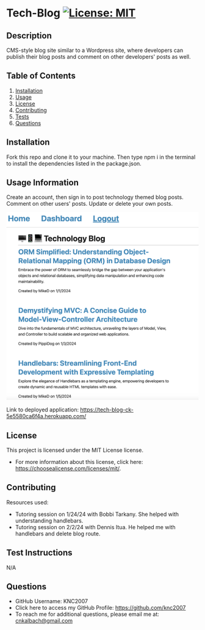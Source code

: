# Tech-Blog [![License: MIT](https://img.shields.io/badge/License-MIT-yellow.svg)](https://opensource.org/licenses/MIT)

## Description
CMS-style blog site similar to a Wordpress site, where developers can publish their blog posts and comment on other developers' posts as well.

## Table of Contents
1. [Installation](#installation)
2. [Usage](#usage-information)
3. [License](#license)
4. [Contributing](#contributing)
5. [Tests](#test-instructions)
6. [Questions](#questions)

## Installation
Fork this repo and clone it to your machine. Then type npm i in the terminal to install the dependencies listed in the package.json.

## Usage Information
Create an account, then sign in to post technology themed blog posts. Comment on other users' posts. Update or delete your own posts.
    
![Tech blog homepage displaying all blog posts.](./public/assets/tech%20blog%20homepage.png)

Link to deployed application: https://tech-blog-ck-5e5580ca6f4a.herokuapp.com/

## License
This project is licensed under the MIT License license.
* For more information about this license, click here: https://choosealicense.com/licenses/mit/.

## Contributing 
Resources used:
* Tutoring session on 1/24/24 with Bobbi Tarkany. She helped with understanding handlebars.
* Tutoring session on 2/2/24 with Dennis Itua. He helped me with handlebars and delete blog route.

## Test Instructions
N/A

## Questions
* GitHub Username: KNC2007
* Click here to access my GitHub Profile: https://github.com/knc2007
* To reach me for additional questions, please email me at: [cnkalbach@gmail.com](mailto:cnkalbach@gmail.com)

